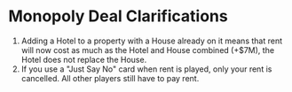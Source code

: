 # Monopoly Deal Clarifications

1. Adding a Hotel to a property with a House already on it means that rent will now cost as much as the Hotel and House combined (+$7M), the Hotel does not replace the House.
2. If you use a "Just Say No" card when rent is played, only your rent is cancelled. All other players still have to pay rent.
